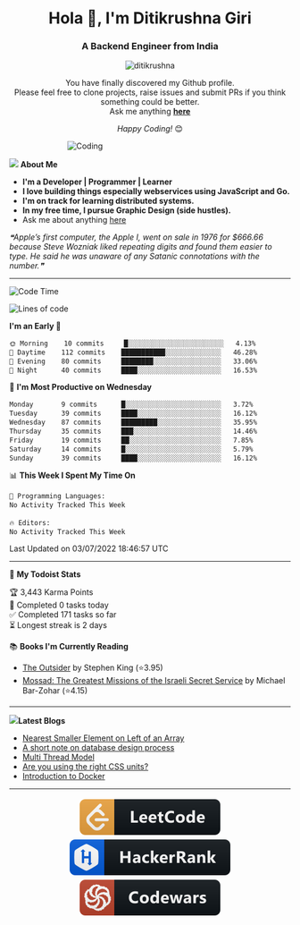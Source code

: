 <h1 align="center">Hola 👋, I'm Ditikrushna Giri</h1>
<h3 align="center">A Backend Engineer from India</h3>
 <p align="center"> <img src="https://komarev.com/ghpvc/?username=ditikrushna" alt="ditikrushna" /> </p>

<div align="center">
You have finally discovered my Github profile. <br>
Please feel free to clone projects, raise issues and submit PRs if you think something could be better. <br>
Ask me anything <a href="https://github.com/ditikrushna/ditikrushna/issues/new"><b>here</b></a><br>

<i>Happy Coding!</i> 😊
</div>

<img align="right" alt="Coding" width="400" src="https://media.giphy.com/media/Y4ak9Ki2GZCbJxAnJD/giphy.gif">

</br>

<img src="https://media.giphy.com/media/WUlplcMpOCEmTGBtBW/giphy.gif" width="30"> **About Me**

- **I'm a Developer | Programmer | Learner**<br/>   
- **I love building things especially webservices using JavaScript and Go.** <br/>
- **I'm on track for learning distributed systems.** <br/>
- **In my free time, I pursue Graphic Design (side hustles).** <br/>
- Ask me about anything [here](https://github.com/ditikrushna/ditikrushna/issues/new)<br/> 

<!--STARTS_HERE_QUOTE_README-->
<i>❝Apple’s first computer, the Apple I, went on sale in 1976 for $666.66 because Steve Wozniak liked repeating digits and found them easier to type. He said he was unaware of any Satanic connotations with the number.❞</i>
<!--ENDS_HERE_QUOTE_README-->
 
---

<!--START_SECTION:waka-->
![Code Time](http://img.shields.io/badge/Code%20Time-0%20secs-blue)

![Lines of code](https://img.shields.io/badge/From%20Hello%20World%20I%27ve%20Written-328%20Thousand%20lines%20of%20code-blue)

**I'm an Early 🐤** 

```text
🌞 Morning    10 commits     █░░░░░░░░░░░░░░░░░░░░░░░░   4.13% 
🌆 Daytime    112 commits    ███████████░░░░░░░░░░░░░░   46.28% 
🌃 Evening    80 commits     ████████░░░░░░░░░░░░░░░░░   33.06% 
🌙 Night      40 commits     ████░░░░░░░░░░░░░░░░░░░░░   16.53%

```
📅 **I'm Most Productive on Wednesday** 

```text
Monday       9 commits      █░░░░░░░░░░░░░░░░░░░░░░░░   3.72% 
Tuesday      39 commits     ████░░░░░░░░░░░░░░░░░░░░░   16.12% 
Wednesday    87 commits     █████████░░░░░░░░░░░░░░░░   35.95% 
Thursday     35 commits     ███░░░░░░░░░░░░░░░░░░░░░░   14.46% 
Friday       19 commits     ██░░░░░░░░░░░░░░░░░░░░░░░   7.85% 
Saturday     14 commits     █░░░░░░░░░░░░░░░░░░░░░░░░   5.79% 
Sunday       39 commits     ████░░░░░░░░░░░░░░░░░░░░░   16.12%

```


📊 **This Week I Spent My Time On** 

```text
💬 Programming Languages: 
No Activity Tracked This Week

🔥 Editors: 
No Activity Tracked This Week

```


 Last Updated on 03/07/2022 18:46:57 UTC
<!--END_SECTION:waka-->

---


🚧 **My Todoist Stats**

<!-- TODO-IST:START -->
🏆  3,443 Karma Points           
🌸  Completed 0 tasks today           
✅  Completed 171 tasks so far           
⏳  Longest streak is 2 days
<!-- TODO-IST:END -->

📚 **Books I'm Currently Reading**
<!-- GOODREADS-LIST:START -->
- [The Outsider](https://www.goodreads.com/review/show/2630769767?utm_medium=api&utm_source=rss) by Stephen King (⭐️3.95)
- [Mossad: The Greatest Missions of the Israeli Secret Service](https://www.goodreads.com/review/show/4247486021?utm_medium=api&utm_source=rss) by Michael Bar-Zohar (⭐️4.15)
<!-- GOODREADS-LIST:END -->

---


<img src="http://www.netanimations.net/livres-13.gif" width="40">**Latest Blogs** 

<!-- BLOG-POST-LIST:START -->
- [Nearest Smaller Element on Left  of an Array](https://dev.to/ditikrushna/nearest-smaller-element-on-left-of-an-array-h53)
- [A short note on database design process](https://dev.to/ditikrushna/short-note-on-database-design-process-1bh1)
- [Multi Thread Model](https://dev.to/ditikrushna/multi-thread-model-5gn0)
- [Are you using the right CSS units?](https://dev.to/ditikrushna/are-you-using-the-right-css-units-25ee)
- [Introduction to Docker](https://dev.to/ditikrushna/introduction-to-docker-2b2)
<!-- BLOG-POST-LIST:END -->

--- 

<p align="center">
  <a href="https://leetcode.com/user2917t/">
    <img src="https://raw.githubusercontent.com/AbhishekMaira10/AbhishekMaira10/master/Resources/svg/leetcode.svg" alt="leetcode" style="vertical-align:top; margin:4px">
  </a>

  <a href="https://www.hackerrank.com/diticuo062">
    <img src="https://raw.githubusercontent.com/AbhishekMaira10/AbhishekMaira10/master/Resources/svg/hackerrank.svg" alt="hackerrank" style="vertical-align:top; margin:4px">
  </a>
  
  <a href="https://www.codewars.com/users/ditikrushna">
    <img src="https://raw.githubusercontent.com/AbhishekMaira10/AbhishekMaira10/master/Resources/svg/codewars.svg" alt="codewars" style="vertical-align:top; margin:4px">
  </a> 
</p>



<!--
 <img align="right" alt="Coding" width="400" src="https://media.giphy.com/media/3bgcPpDaikspxiUHlH/giphy.gif">


<img src="https://media.giphy.com/media/LnQjpWaON8nhr21vNW/giphy.gif" width="60"> <em><b><span align='center'>I love connecting with different people</b> so if you want to say <b>hi, I'll be happy to meet you more!</b> :)</em></span>

--- 


<p align="center">
  <a href="https://leetcode.com/user2917t/">
    <img src="https://raw.githubusercontent.com/AbhishekMaira10/AbhishekMaira10/master/Resources/svg/leetcode.svg" alt="leetcode" style="vertical-align:top; margin:4px">
  </a>

  <a href="https://www.hackerrank.com/diticuo062">
    <img src="https://raw.githubusercontent.com/AbhishekMaira10/AbhishekMaira10/master/Resources/svg/hackerrank.svg" alt="hackerrank" style="vertical-align:top; margin:4px">
  </a>
  
  <a href="https://www.codewars.com/users/ditikrushna">
    <img src="https://raw.githubusercontent.com/AbhishekMaira10/AbhishekMaira10/master/Resources/svg/codewars.svg" alt="codewars" style="vertical-align:top; margin:4px">
  </a> 
</p>
-->




